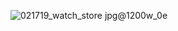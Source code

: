 ![021719_watch_store jpg@1200w_0e](https://github.com/user-attachments/assets/3471b2cc-d3a1-4ebb-9922-3c2813f2b619)
